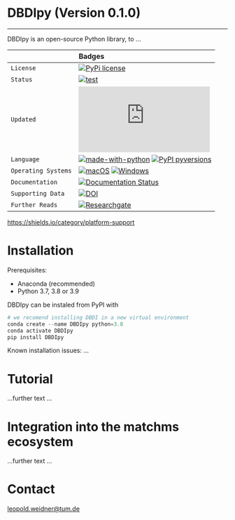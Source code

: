 # DBDIpy (Version 0.1.0)
**********************************

DBDIpy is an open-source Python library, to ...



|                     | Badges                 |
|:-------------       |:-----------------------|
| `License`           | [![PyPi license](https://badgen.net/pypi/license/pip/)]([https://pypi.com/project/pip/](https://opensource.org/licenses/MIT/))|
| `Status`            | [![test](https://img.shields.io/badge/Maintained%3F-yes-green.svg)](https://GitHub.com/Naereen/StrapDown.js/graphs/commit-activity)|
| `Updated`           | [![GitHub latest commit](https://badgen.net/github/last-commit/Naereen/Strapdown.js)](https://GitHub.com/Naereen/StrapDown.js/commit/)|
| `Language`          | [![made-with-python](https://img.shields.io/badge/Made%20with-Python-1f425f.svg)](https://www.python.org/) [![PyPI pyversions](https://img.shields.io/pypi/pyversions/ansicolortags.svg)](https://pypi.python.org/pypi/ansicolortags/)|
| `Operating Systems` | [![macOS](https://svgshare.com/i/ZjP.svg)](https://svgshare.com/i/ZjP.svg) [![Windows](https://svgshare.com/i/ZhY.svg)](https://svgshare.com/i/ZhY.svg)|
| `Documentation`     | [![Documentation Status](https://readthedocs.org/projects/ansicolortags/badge/?version=latest)](https://github.com/leopold-weidner/DBDIpy)|
| `Supporting Data`   | [![DOI](https://zenodo.org/badge/DOI/10.5281/zenodo.7221089.svg)](https://doi.org/10.5281/zenodo.7221089)|
| `Further Reads`     | [![Researchgate](https://img.shields.io/badge/Research_Gate-00CCBB.svg?&style=for-the-badge&logo=ResearchGate&logoColor=white)](https://www.researchgate.net/profile/Leopold-Weidner)|

https://shields.io/category/platform-support

Installation
============

Prerequisites:  

- Anaconda (recommended)
- Python 3.7, 3.8 or 3.9

DBDIpy can be instaled from PyPI  with

```python
# we recomend installing DBDI in a new virtual environment
conda create --name DBDIpy python=3.8
conda activate DBDIpy
pip install DBDIpy
```

Known installation issues:
...  

Tutorial
============
...further text ...


Integration into the matchms ecosystem
============
...further text ...


Contact
============
leopold.weidner@tum.de
